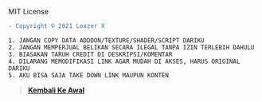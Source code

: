 MIT License

```diff
- Copyright © 2021 Loxzer X
```
```text
1. JANGAN COPY DATA ADDDON/TEXTURE/SHADER/SCRIPT DARIKU
2. JANGAN MEMPERJUAL BELIKAN SECARA ILEGAL TANPA IZIN TERLEBIH DAHULU
3. BIASAKAN TARUH CREDIT DI DESKRIPSI/KOMENTAR
4. DILARANG MEMODIFIKASI LINK AGAR MUDAH DI AKSES, HARUS ORIGINAL DARIKU
5. AKU BISA SAJA TAKE DOWN LINK MAUPUN KONTEN  
```

> **[Kembali Ke Awal](https://github.com/LoxzerX/Addon-Template)**
